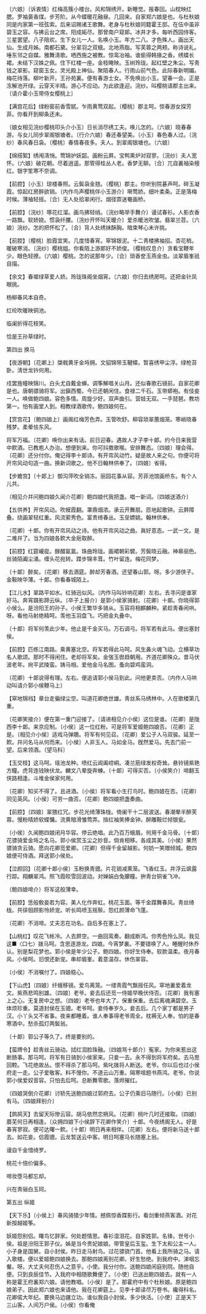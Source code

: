 <!-- { "loadSidebar": true } -->
〔六娘〕〔诉衷情〕红梅高簇小楼台。风和锦绣开。新睡觉。报春回。山枕映红腮。罗袖裛香煤。步芳阶。从今蝶暖花融昼。几回来。自家郑六娘是也。与杜秋娘同是内家第一班弦索。后来诏赐诸王歌舞。老身与杜秋娘同籍霍王邸。在伍中虽非碧玉之容。与拂云台之席。阳成妬尽。那曾南户窥郞。冰井才多。每听西园侍客。三星罢望。八子陪欢。生下女儿一人。名唤小玉。年方二八。才色殊人。画出天仙。生成月姊。南都石黛。分翠羽之双蛾。北地燕脂。写芙蓉之两颊。称诗说礼。唾东邻之自媒。雅舞淸歌。哂西施之被教。惊鸾冶袖。谁偷得韩掾之香。绣蝶长裙。未结下汉姝之佩。住下红楼一座。金枝晻映。玉树玲珑。起红壁之朱尘。写靑钱之翠影。窥窗玉女。灵光殿上神仙。聚陌春人。行雨山前气色。此际春新明媚。梅花待落。柳叶新开。王孙苑裏。便有春游士女。不免唤出小玉。望春一会。正是冻解池开绿。云穿天半晴。游心不应动。为此欲逢迎。浣纱。叫樱桃请郡主出来。〔请介霍小玉带侍女樱桃上〕 

【满宫花后】绿粉窗前香雪腻。乍雨黄莺双起。〔樱桃〕郡主呵。惊春游女探芳菲。你看开到柳条还未。

〔娘女相见浣纱樱桃叩头介小玉〕日长消尽绣工夫。唤儿怎的。〔六娘〕晓春春游。与女儿同步翠阁银塘者。〔行介六娘〕春还春望美。〔小玉〕春色春人过。〔浣纱〕春风春日袅。〔樱桃〕春情春夜多。夫人。到翠阁银塘也。〔六娘〕 

【绵搭絮】绣闱淸悄。莺锦护妖韶。画粉云屛。宝鸭熏炉对寂寥。〔浣纱〕夫人宽怀。〔六娘〕破花朝。尽着逍遥。那管得桂丛人老。香梦无聊。〔合〕兀自裏袖染檀红。银字笙寒不奈调。

【前腔】〔小玉〕琼楼春照。云鬓袅金翘。〔樱桃〕郡主。你听别院碁声呵。碎玉凝霞。惊起红房醉欲销。〔内作鸟声樱桃伴小玉游介〕啭莺娇。细叶柔条。正是落梅时候。薄袖轻摇。〔合〕无人处拾翠闲行。烟径霏迷罨画桥。

【前腔】〔浣纱〕啄花红溜。画鸟拂轻绡。〔浣纱略举手舞介〕谩试春衫。人影衣香一路飘。软娇娆。惯袅纤腰。〔浣纱开怀叫天暖介〕爱杀暖池吹皱。翡翠兰苕。〔六娘〕浣纱。怎的把怀松了。〔合〕背人处绣抹酥胸。暗束琴心未许挑。

【前腔】〔樱桃〕脸霞宜笑。几度惜春宵。窣锦银泥。十二靑楼拂袖招。杏花梢。暖破寒消。〔浣纱〕樱桃姐。你看陌上游郞好不娇俊。〔樱桃叹息介〕贪看宝鞭年少。眼色轻撩。〔六娘〕樱桃。怎的说那年少。〔合〕琐香奁玉燕金虫。淡翠眉峯祇自描。

【余文】春墀绿草爱人娇。玲珑珠阁坐烟宵。〔六娘〕你归去绣房呵。还把金针凤眼挑。

杨柳春风本自奇。

红纶吹暖映铜池。

临阑折得花枝笑。

恰是王孙草绿时。 

第四出
换马

【夜游朝】〔花卿上〕棨戟黄牙金埓拥。文貂锦带玉鞬幪。暂喜绣甲尘浮。绿枪苔卧。淸世龙钤何用。

戍罢旌幢映锦川。白头尤自戴金蝉。调筝解唱关山月。还似春歌石镜前。自家花卿是也。唐朝骠骑将军。出鎭西蜀。今已还朝闲住。食禄二千石。玉带蟒袍。有伎妾一人。唤做鲍四娘。容色多情。周旋少好。双声曲引。营妓无双。一手琵琶。教坊第一。怕有画堂人到。相教绿酒歌传。鲍四娘何在。 

【赏宫花】〔鲍四娘上〕画阁红梅芳色弄。玉管吹舒。柳容琐翠蕙烟笼。寒峭晓春残梦。柔晕怯东风。

将军万福。〔花卿〕唤你出来有话。前日迎春。遇故人才子李十郞。约今日来我营中飮酒。已教庖人办治。想便到来。你可抖擞歌喉。安排舞态。〔四娘〕理会得。〔花卿〕还分付你。俺记得李十郞诗。有开帘风动竹。疑是故人来之句。你便可将开帘风动句造一曲。换新词歌之。他不日翰林供奉了。〔四娘〕省得。 

【步蟾宫】〔十郞上〕御沟萍吹全销冻。丽园花事从容。芳菲池馆画桥东。有个人儿共。

〔相见介幷问鲍四娘久闻介花卿〕鲍四娘代我把盏。唱一新词。〔四娘送酒介〕 

【五供养】开帘风动。吹幙霞翻。罩鼎烟浓。承云开舞扇。匝地起歌钟。云屛障叠。绕画翠轻红重。风流萦秀色。富贵绮春丛。玉垒嫖姚。翰林供奉。

〔花卿〕十郞。你有开帘风动之诗。他有开帘风动之曲。眞好意态。一武一文。是二难幷了。当为四娘各飮大金巵取醉。 

【前腔】红筵巄嵸。醁醑氤氲。珠曲玲珑。画裙朝彩襞。芳鬓晓云融。神皋丽色。丝骑陌阗尘涌。缠头花宛转。蹀步锦丰茸。竹叶留连。梅花同梦。

〔十郞〕醉矣。〔花卿〕移去酒筵。醉却芳春酒。还望春山郭。呀。多少游侠子。金鞍映华薄。十郞。你看春城陌上。 

【江儿水】翠路平如水。红骑迅似风。〔内作马叫铃响花卿〕左右。去寻问是谁家好马。奔宵蹑影蹄云纵。〔卒子上报介〕是郭小侯家骑射。〔花卿〕十郞。你晓得郭小侯么。是汾阳王的孙子。小侯王繁华多骑从。玉容将相麒麟种。紧趁靑春闲哄。呀。看他马射绝精呵。羡他玉羽盘飞。巧把金丸叠中。

〔十郞〕将军何羡此少年。他止是千金买马。万石调弓。将军若有此马。便出塞封侯。 

【前腔】匹练江南路。乘黄塞北空。将军若得此马呵。风生鼻火魂飞动。立横草功名人歌颂。那时不得闲住。老却将军矣。金弢玉辔趋朝用。齐道花卿殊众。昔马伏波老年。尙平武陵蛮。铸马相。爱他金马名图。蚤向碧鸡蛮洞。

〔花卿〕十郞说得有理。左右。便追请郭小侯马到此。问他更卖否。〔内作人马哄动叫请介郭小侯鞭马上〕 

【窣地锦裆】章台走徧绿尘空。叫道花卿绝世雄。靑丝系马绣林中。人在歌楼第几重。

〔花卿笑接介〕便在第一重门迎接了。〔请进相见介小侯〕这位是谁。〔花卿〕是陇西李十郞。来京应制。〔小侯〕这一位红粉。可是将军爱姬鲍四娘否。〔花卿〕正是。〔相见介小侯〕适戏马弹鵰。将军有何见召。〔花卿〕爱公子人马双骏。延至一飮。幷问名马从何而来。〔小侯〕人非玉人。马如金马。旣然爱马。先去门前一望。后来领酒。〔望马科〕 

【玉交枝】这马呵。瑶池龙种。喷红云阊阖崆峒。凑兰筋绿发权奇耸。悬铃镜紫艳方瞳。虎背连钱映伏龙。麟文八晕旋奔蝀。〔十郞〕可得买否。〔小侯笑介〕啼翻玉侠路相逢。斗堆金侯家何用。

〔花卿〕知买不得了。且进酒。〔小侯〕将军看小生打鸟时。鲍四娘在否。〔花卿〕同见英风。〔小侯〕可劳一曲否。〔花卿〕鲍四娘把盏奏曲。 

【前腔】〔四娘〕翠猥红冗。步花光绮薄珠栊。倚阑干十二层波送。春潮晕半醉芙蓉。慢粉晴娇软蝶慵。流黄暗滑雏莺弄。揎红袖笑捧金钟。醉雕鞍烂倾银瓮。

〔小侯〕久闻鲍四娘闭月华容。停云绝唱。此乃百万蛾眉。何用千金马骨。〔十郞〕花骠骑爱金埓之名马。郭小侯赏玉尘之妙音。倘肯相移。各成其美。〔小侯〕果然骠骑贪云骑。愿向花卿觅爱卿。〔花卿〕但得千金留越影。何妨一笑赠倾城。鲍四娘便可侍酒。拜送郭小侯处。 

【泣颜回】〔花卿十郞小侯〕玉粉换靑骢。片花销减熏笼。飞香红玉。并浮云飒露行踪。翔麟翠鸿。照飞霞皎雪回波动。对婵娟白兔朦瞳。拚靑台铜雀飞冲。

〔鲍四娘啼介〕将军这般薄幸。 

【前腔】恁般敎妾若为容。美人化作奔虹。桃花玉面。等千金蹀舞春风。靑丝绮栊。共徘徊顾影怜娇宠。听长鸣喷玉摇鬃。怨红颜薄命飞蓬。

〔花卿〕不消啼。丈夫志在功名。自后多在塞上了。 

【山桃红】叹花飞帐冷。人去屛空。一曲回鸾奏。翻成断鸿。你秀色怜么凤。我见这■〈口七〉拨马呵。含思逐游龙。四娘。今宵梦裏。不要错唤了人。睡醒时休乔认。别是梨花梦也。郭小侯是年少公子。鲍四娘。你好生侍奉。软款温柔。夜月春风。小侯呵。旧恨还新宠。串却眉峯。着意温存。休伤翠容。

〔小侯〕不消嘱付了。四娘稳心。 

【下山虎】〔四娘〕纤蛾移镜。爱鸟离笼。一缕靑霞气飘摇任风。窣地裏爱着龙文。紫燕悲鸣别雄。〔四娘〕老爷。妾去后还觅一侍姬早晚伏侍否。〔花卿〕我有塞上之心。无复房中之想。〔四娘〕老爷也年大了。保重保重。去后离魂满碧空。玉体烦珍重。莫道封侯在玉骢。老爷呵。妾侍奉岁久。妾去后。几个家丁都是男子汉。小丫头又不省事。夜来都睡着。谁人奉事得老爷周全。枕褥无人奉。怕的是春寒酒中。愁杀孤灯两鬓翁。

〔十郞〕郭公子等久了。终是要别的。 

【蛮牌令】趁靑丝云骑动。拭红泪脸珠融。〔四娘骂十郞介〕寃家。为你来惹出这断肠事。那马呵。将军有日骑到小侯家来。只妾一去。永不得到将军府矣。去马思回鞚。飞花绝故丛。恨不得杀了那马呵。紫叱拨将人断送。老爷。你以后也过小侯府走一走。公子爱敬客。料不慢你。不道云山万重。隔寒喧题书燕鸿。老爷。你说郭小侯爱奴音容。只怕去后呵。总断舞零歌。落烬摧红。

〔四娘哭倒介花卿〕讨轿先送鲍四娘过郭府去。公子仍乘旧马随行。〔小侯〕已别有马。〔四娘拜别介〕 

【鹧鸪天】去留天际惨云容。胡马依然恋朔风。〔花卿〕桃叶几时还接取。〔四娘〕蘼芜何日再相逢。〔众拥四娘下小侯辞下花卿作笑介〕十郞。今夜绣阁无人。好是春宵寥寂。便可达曙一飮。〔十郞〕明日再来相伴。〔花卿〕左右。便将新马送十郞去。如花妾。侣霞骢。云龙暂送云中客。明日呵塞马长随塞上翁。

谩自千金惜绮罗。

桃花十倍价偏多。

啼妆堕马都忘却。

兴在靑骊白玉珂。 

第五出
纵姬

【天下乐】〔小侯上〕春风骑猎少年情。撼佩惊香蹀影行。看剑重倾燕客酒。对花新按越姬筝。

妖姬怨别侣。曙鸟忆辞家。何处题情思。春衫湿泪花。自家姓郭。名锋。世号小侯。祖是汾阳王郭子仪。姊是当今贵妃娘娘。带管皇后玉玺。生下太和公主一人。小子身是国舅。自小封侯。昨日走马射鸟。过花骠骁门首。他看上我所骑之马。请入歌楼。便以爱姬鲍四娘换去。那鲍四娘离别花卿。好生愁绝。到我府中。涕咽忘餐。呀。大丈夫何忍伤人之意乎。小使。我分付你。送鲍四娘闲庭别院。随他自便。只到良辰佳节。入我府中相随歌舞便了。〔小使〕已送出鲍四娘去。就有一人称是霍王府裏郑六娘。请他教唱。〔小侯〕是了。那霍府中有个杜秋娘。原是鲍四娘弟子。因此郑六娘也来请他。我在花卿筵上。见李十郞读尽万卷书。纔得科名。花卿偌大年纪。要换马边疆立功。谁似我自小封侯。多少快活。〔小使〕正是天下三山客。人间万户侯。〔小侯〕你看俺 

